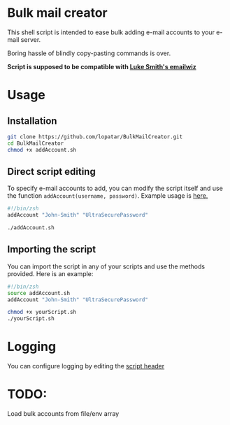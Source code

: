 # Bulk mail creator

This shell script is intended to ease bulk adding e-mail accounts to your e-mail server.

Boring hassle of blindly copy-pasting commands is over.

**Script is supposed to be compatible with [Luke Smith's emailwiz](https://github.com/LukeSmithXyz/emailwiz)**

# Usage
## Installation
```zsh
git clone https://github.com/lopatar/BulkMailCreator.git
cd BulkMailCreator
chmod +x addAccount.sh
```

## Direct script editing
To specify e-mail accounts to add, you can modify the script itself and use the function `addAccount(username, password)`. Example usage is [here.](https://github.com/lopatar/BulkMailCreator/blob/main/addAccount.sh#L1-L2)
```zsh
#!/bin/zsh
addAccount "John-Smith" "UltraSecurePassword"

./addAccount.sh
```

## Importing the script
You can import the script in any of your scripts and use the methods provided. Here is an example:
```zsh
#!/bin/zsh
source addAccount.sh
addAccount "John-Smith" "UltraSecurePassword"

chmod +x yourScript.sh
./yourScript.sh
```
# Logging

You can configure logging by editing the [script header](https://github.com/lopatar/BulkMailCreator/blob/main/addAccount.sh#L1-L2) 

# TODO:
Load bulk accounts from file/env array